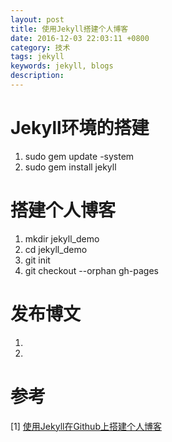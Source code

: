 ```yaml
---
layout: post
title: 使用Jekyll搭建个人博客
date: 2016-12-03 22:03:11 +0800
category: 技术 
tags: jekyll
keywords: jekyll, blogs
description: 
---
```

# Jekyll环境的搭建
1. sudo gem update -system     
2. sudo gem install jekyll     

# 搭建个人博客
1. mkdir jekyll_demo    
2. cd jekyll_demo     
3. git init    
4. git checkout --orphan gh-pages   
 
# 发布博文
1. 
2. 


# 参考    
[1] [使用Jekyll在Github上搭建个人博客](https://segmentfault.com/a/1190000000406013)     

